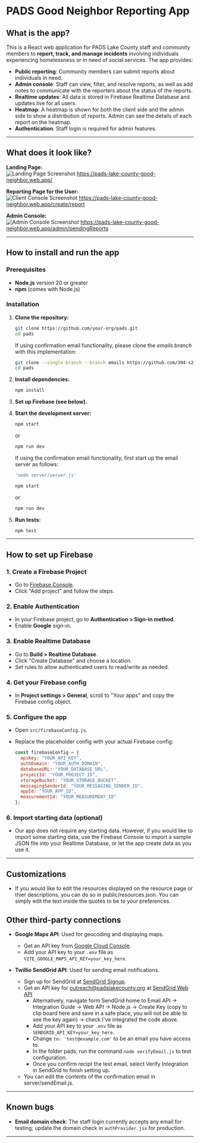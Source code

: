 # PADS Good Neighbor Reporting App

## What is the app?

This is a React web application for PADS Lake County staff and community members to **report, track, and manage incidents** involving individuals experiencing homelessness or in need of social services. The app provides:

- **Public reporting**: Community members can submit reports about individuals in need.
- **Admin console**: Staff can view, filter, and resolve reports, as well as add notes to communicate with the reporters about the status of the reports.
- **Realtime updates**: All data is stored in Firebase Realtime Database and updates live for all users.
- **Heatmap**: A heatmap is shown for both the client side and the admin side to show a distribution of reports. Admin can see the details of each report on the heatmap.
- **Authentication**: Staff login is required for admin features.

---

## What does it look like?

**Landing Page:**  
![Landing Page Screenshot](public/pads_landing_page.png)
https://pads-lake-county-good-neighbor.web.app/

**Reporting Page for the User:**  
![Client Console Screenshot](public/pads_client_report.png)
https://pads-lake-county-good-neighbor.web.app/create/report

**Admin Console:**  
![Admin Console Screenshot](public/pads_admin_console.png)
https://pads-lake-county-good-neighbor.web.app/admin/pendingReports


---

## How to install and run the app

### Prerequisites

- **Node.js** version 20 or greater
- **npm** (comes with Node.js)

### Installation

1. **Clone the repository:**
   ```bash
   git clone https://github.com/your-org/pads.git
   cd pads
   ```
   If using confirmation email functionality, please clone the *emails branch* with this implementation:
   ```bash
   git clone --single-branch --branch emails https://github.com/394-s25/pads.git
   cd pads
   ```

2. **Install dependencies:**
   ```bash
   npm install
   ```

3. **Set up Firebase (see below).**

4. **Start the development server:**
   ```bash
   npm start
   ```
   or
   ```bash
   npm run dev
   ```

   If using the confirmation email functionality, first start up the email server as follows:
   ```bash
   'node server/server.js'
   ```

   ```bash
   npm start
   ```
   or
   ```bash
   npm run dev
   ```

5. **Run tests:**
   ```bash
   npm test
   ```

---

## How to set up Firebase

### 1. **Create a Firebase Project**

- Go to [Firebase Console](https://console.firebase.google.com/).
- Click "Add project" and follow the steps.

### 2. **Enable Authentication**

- In your Firebase project, go to **Authentication > Sign-in method**.
- Enable **Google** sign-in.

### 3. **Enable Realtime Database**

- Go to **Build > Realtime Database**.
- Click "Create Database" and choose a location.
- Set rules to allow authenticated users to read/write as needed.

### 4. **Get your Firebase config**

- In **Project settings > General**, scroll to "Your apps" and copy the Firebase config object.

### 5. **Configure the app**

- Open `src/firebaseConfig.js`.
- Replace the placeholder config with your actual Firebase config:

  ```js
  const firebaseConfig = {
    apiKey: "YOUR_API_KEY",
    authDomain: "YOUR_AUTH_DOMAIN",
    databaseURL: "YOUR_DATABASE_URL",
    projectId: "YOUR_PROJECT_ID",
    storageBucket: "YOUR_STORAGE_BUCKET",
    messagingSenderId: "YOUR_MESSAGING_SENDER_ID",
    appId: "YOUR_APP_ID",
    measurementId: "YOUR_MEASUREMENT_ID"
  };
  ```

### 6. **Import starting data (optional)**

- Our app does not require any starting data. However, if you would like to import some starting data, use the Firebase Console to import a sample JSON file into your Realtime Database, or let the app create data as you use it.

---


## Customizations

- If you would like to edit the resources displayed on the resource page or thier descriptions, you can do so in  public/resources.json. You can simply edit the text inside the quotes to be to your preferences.

## Other third-party connections

- **Google Maps API**: Used for geocoding and displaying maps.  
  - Get an API key from [Google Cloud Console](https://console.cloud.google.com/).
  - Add your API key to your `.env` file as `VITE_GOOGLE_MAPS_API_KEY=your_key_here`.

- **Twillio SendGrid API**: Used for sending email notifications.
  - Sign up for SendGrid at [SendGrid Signup](https://login.twilio.com/u/signup).
  - Get an API key for outreach@padslakecounty.org at [SendGrid Web API](https://app.sendgrid.com/guide/integrate/langs/nodejs)
      - Alternatively, navigate form SendGrid home to Email API -> Integration Guide -> Web API -> Node.js -> 
        Create Key (copy to clip board here and save in a safe place, you will not be able to see the key again)
        -> check I've integrated the code above.
      - Add your API key to your `.env` file as `SENDGRID_API_KEY=your_key_here`.
      - Change `to: 'test@example.com'` to be an email you have access to.
      - In the folder pads, run the command `node verifyEmail.js` to test configuration.
      - Once you confirm recipt the test email, select Verify Integration in SendGrid to finish setting up. 
   - You can edit the contents of the confirmation email in server/sendEmail.js.

---

## Known bugs

- **Email domain check**: The staff login currently accepts any email for testing; update the domain check in `authProvider.jsx` for production.

---